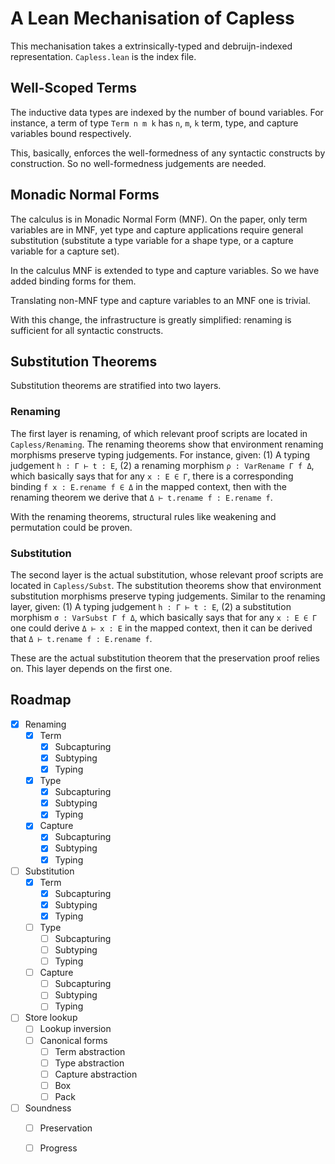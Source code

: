 # A Lean Mechanisation of Capless

This mechanisation takes a extrinsically-typed and debruijn-indexed representation. `Capless.lean` is the index file.

## Well-Scoped Terms

The inductive data types are indexed by the number of bound variables. For instance, a term of type `Term n m k` has `n`, `m`, `k` term, type, and capture variables bound respectively.

This, basically, enforces the well-formedness of any syntactic constructs by construction. So no well-formedness judgements are needed.

## Monadic Normal Forms

The calculus is in Monadic Normal Form (MNF). On the paper, only term variables are in MNF, yet type and capture applications require general substitution (substitute a type variable for a shape type, or a capture variable for a capture set).

In the calculus MNF is extended to type and capture variables. So we have added binding forms for them.

Translating non-MNF type and capture variables to an MNF one is trivial.

With this change, the infrastructure is greatly simplified: renaming is sufficient for all syntactic constructs.

## Substitution Theorems

Substitution theorems are stratified into two layers.

### Renaming

The first layer is renaming, of which relevant proof scripts are located in `Capless/Renaming`. The renaming theorems show that environment renaming morphisms preserve typing judgements. For instance, given:
(1) A typing judgement `h : Γ ⊢ t : E`,
(2) a renaming morphism `ρ : VarRename Γ f Δ`, which basically says that for any `x : E ∈ Γ`, there is a corresponding binding `f x : E.rename f ∈ Δ` in the mapped context,
then with the renaming theorem we derive that `Δ ⊢ t.rename f : E.rename f`.

With the renaming theorems, structural rules like weakening and permutation could be proven.

### Substitution

The second layer is the actual substitution, whose relevant proof scripts are located in `Capless/Subst`. The substitution theorems show that environment substitution morphisms preserve typing judgements. Similar to the renaming layer, given:
(1) A typing judgement `h : Γ ⊢ t : E`,
(2) a substitution morphism `σ : VarSubst Γ f Δ`, which basically says that for any `x : E ∈ Γ` one could derive `Δ ⊢ x : E` in the mapped context,
then it can be derived that `Δ ⊢ t.rename f : E.rename f`.

These are the actual substitution theorem that the preservation proof relies on. This layer depends on the first one.

## Roadmap

- [x] Renaming
  - [x] Term
    - [x] Subcapturing
    - [x] Subtyping
    - [x] Typing
  - [x] Type
    - [x] Subcapturing
    - [x] Subtyping
    - [x] Typing
  - [x] Capture
    - [x] Subcapturing
    - [x] Subtyping
    - [x] Typing
- [ ] Substitution
  - [x] Term
    - [x] Subcapturing
    - [x] Subtyping
    - [x] Typing
  - [ ] Type
    - [ ] Subcapturing
    - [ ] Subtyping
    - [ ] Typing
  - [ ] Capture
    - [ ] Subcapturing
    - [ ] Subtyping
    - [ ] Typing
- [ ] Store lookup
  - [ ] Lookup inversion
  - [ ] Canonical forms
    - [ ] Term abstraction
    - [ ] Type abstraction
    - [ ] Capture abstraction
    - [ ] Box
    - [ ] Pack
- [ ] Soundness
  - [ ] Preservation
  - [ ] Progress




